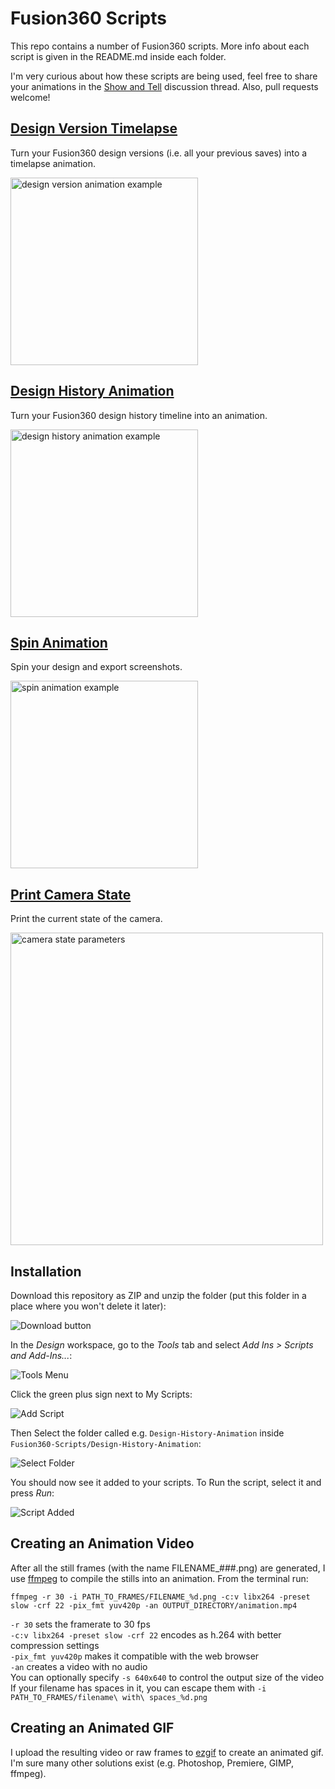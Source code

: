 # Fusion360 Scripts

This repo contains a number of Fusion360 scripts.  More info about each script is given in the README.md inside each folder.

I'm very curious about how these scripts are being used, feel free to share your animations in the [Show and Tell](https://github.com/amandaghassaei/Fusion360-Scripts/discussions/9) discussion thread.  Also, pull requests welcome!

## [Design Version Timelapse](Design-Version-Timelapse/)

Turn your Fusion360 design versions (i.e. all your previous saves) into a timelapse animation.

<img src="Design-Version-Timelapse/docs/animation.gif" alt="design version animation example" width="300px" />

## [Design History Animation](Design-History-Animation/)

Turn your Fusion360 design history timeline into an animation.

<img src="Design-History-Animation/docs/animation.gif" alt="design history animation example" width="300px" />

## [Spin Animation](Spin-Animation/)

Spin your design and export screenshots.

<img src="Spin-Animation/docs/animation.gif" alt="spin animation example" width="300px" />

## [Print Camera State](Print-Camera-State/)

Print the current state of the camera.

<img src="Print-Camera-State/docs/results.png" alt="camera state parameters" width="500px" />


## Installation

Download this repository as ZIP and unzip the folder (put this folder in a place where you won't delete it later):

![Download button](docs/download.png)

In the *Design* workspace, go to the *Tools* tab and select *Add Ins > Scripts and Add-Ins...*:

![Tools Menu](docs/tools.png)

Click the green plus sign next to My Scripts:

![Add Script](docs/addscript.png)

Then Select the folder called e.g. `Design-History-Animation` inside `Fusion360-Scripts/Design-History-Animation`:

![Select Folder](docs/selectfolder.png)

You should now see it added to your scripts.  To Run the script, select it and press *Run*:

![Script Added](docs/scriptadded.png)


## Creating an Animation Video

After all the still frames (with the name FILENAME_###.png) are generated, I use [ffmpeg](https://ffmpeg.org/) to compile the stills into an animation.  From the terminal run:

```ffmpeg -r 30 -i PATH_TO_FRAMES/FILENAME_%d.png -c:v libx264 -preset slow -crf 22 -pix_fmt yuv420p -an OUTPUT_DIRECTORY/animation.mp4```

`-r 30` sets the framerate to 30 fps  
`-c:v libx264 -preset slow -crf 22` encodes as h.264 with better compression settings  
`-pix_fmt yuv420p` makes it compatible with the web browser  
`-an` creates a video with no audio  
You can optionally specify `-s 640x640` to control the output size of the video  
If your filename has spaces in it, you can escape them with `-i PATH_TO_FRAMES/filename\ with\ spaces_%d.png`  


## Creating an Animated GIF

I upload the resulting video or raw frames to [ezgif](https://ezgif.com/) to create an animated gif.  I'm sure many other solutions exist (e.g. Photoshop, Premiere, GIMP, ffmpeg).
